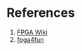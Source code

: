 
# References

1. [FPGA Wiki](https://en.wikipedia.org/wiki/Field-programmable_gate_array)
2. [fpga4fun](http://www.fpga4fun.com/)
